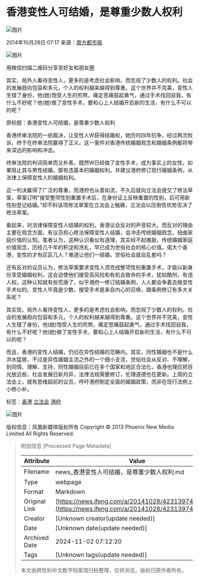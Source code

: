 # 香港变性人可结婚，是尊重少数人权利

![图片](https://dolphin.deliver.ifeng.com/c?z=ifeng&la=0&si=2&ci=23&cg=22&c=29&or=232&l=728&bg=728&b=726&u=https://y0.ifengimg.com/34c4a1d78882290c/2012/0528/1x1.gif)

2014年10月28日 07:17 来源：[南方都市报](http://epaper.oeeee.com/H/html/2014-10/28/content_2183569.htm)

![图片](http://h2.ifengimg.com/0f56ee67a4c375c2/2013/1106/indeccode.png)

用微信扫描二维码分享至好友和朋友圈

其实，局外人看待变性人，更多的是考虑社会影响，而忽视了少数人的权利。社会的发展趋向包容和多元，个人的权利越来越得到尊重。这个世界并不完美，变性人生错了身份，他(她)饱受人生的煎熬，痛定思痛鼓起勇气，通过手术找回自我，有什么不好呢？他(她)做了变性手术，要和心上人结婚开启新的生活，有什么不可以的呢？

原标题：香港变性人可结婚，是尊重少数人权利

香港终审法院的一纸裁决，让变性人W获得结婚权，她历时四年抗争，经过两次败诉，终于在终审法院赢得了正义。这一案件对香港传统婚姻观念和婚姻条例都将带来深远的影响和冲击。

终审法院的判词简单而又朴素，既然W已经做了变性手术，成为事实上的女性，如果阻止其与男性结婚，那有违基本的婚姻权利。并建议港府修订现行婚姻条例，从法律上保障变性人的婚姻权利。

这一判决赢得了广泛的尊重，而港府也从善如流，不久后就向立法会提交了修法草案，草案订明“接受整项性别重置手术后，在身份证上反映重置的性别，后可用新性别登记结婚。”却不料该项修法草案在立法会上触礁，立法会以压倒性优势否决了修法草案。

看起来，对法律保障变性人结婚的权利，香港议会反对的声音较大。而反对的理由主要在观念方面，有议员担心修法保障变性人结婚，会冲击传统婚姻观念，扭曲家庭价值的认知。笔者认为，这种认识看似有道理，其实经不起推敲，传统婚姻家庭价值观念，历经几千年的积淀和洗礼，早已成为世俗社会的核心价值。偌大个香港，变性的才有区区几人？难道让他们一结婚，世俗社会就会乱套吗？

还有反对的议员认为，修法草案要求变性人须完成整项性别重置手术，才能以新身份享受婚姻权利，这会迫使他们接受高风险和有机会致命的手术，犹如酷刑，有违人权。这种认知就有些荒唐了，似乎港府一修订结婚条例，人人都会争着去做变性手术似的。变性人毕竟是少数，接受手术是来自内心的召唤，跟条例修订有多大关系呢？

其实现，局外人看待变性人，更多的是考虑社会影响，而忽视了少数人的权利。社会的发展趋向包容和多元，个人的权利越来越得到尊重。这个世界并不完美，变性人生错了身份，他(她)饱受人生的煎熬，痛定思痛鼓起勇气，通过手术找回自我，有什么不好呢？他(她)做了变性手术，要和心上人结婚开启新的生活，有什么不可以的呢？

而且，香港的变性人结婚，仍旧在异性结婚的范畴内。其实，同性婚姻也不是什么洪水猛兽，不过是异性婚姻主流之外的一个细小支流，世俗社会从反对、不理解，到同情、理解、支持，同性婚姻目前已在多个国家和地区合法化，香港也理应把目光放远些，社会发展日新月异，法律法规需要修订，伦理道德也在更新。上周的立法会上，就有思维超前的议员，呼吁港府制定全面的婚姻政策，而非在现行法例上小修小补。

标签：[香港](http://search.ifeng.com/sofeng/search.action?c=1&q=%E9%A6%99%E6%B8%AF) [立法会](http://search.ifeng.com/sofeng/search.action?c=1&q=%E7%AB%8B%E6%B3%95%E4%BC%9A) [港府](http://search.ifeng.com/sofeng/search.action?c=1&q=%E6%B8%AF%E5%BA%9C) 

![图片](http://h2.ifengimg.com/0f56ee67a4c375c2/2013/1106/indeccode.png) 

版权信息：凤凰新媒体版权所有 Copyright © 2013 Phoenix New Media Limited All Rights Reserved.

> 附加信息 [Processed Page Metadata]
>
> | Attribute       | Value                                  |
> |-----------------|----------------------------------------|
> | Filename        | news_香港变性人可结婚，是尊重少数人权利.md                             |
> | Type            | webpage                                 |
> | Format          | Markdown                               |
> | Original Link   | [https://news.ifeng.com/a/20141028/42313974_0.shtml](https://news.ifeng.com/a/20141028/42313974_0.shtml)                       |
> | Creator         | [Unknown creator(update needed)]                              |
> | Date            | [Unknown date(update needed)]                                 |
> | Archived Date   | 2024-11-02 07:12:20                             |
> | Tags            | [Unknown tags(update needed)]                                 |
>
> 本文由跨性别中文数字档案馆归档整理，仅供浏览。版权归原作者所有。
>